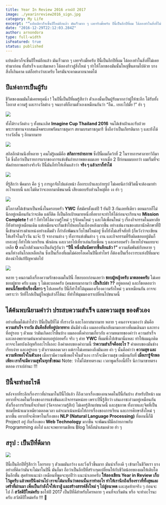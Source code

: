 ```yaml
---
title: Year In Review 2016 สวัสดีปี 2017
image: ./yearinreview2016_sign.jpg
category: My Life
excerpt: "“แปบเดียวก็จะขึ้นปีใหม่อีกแล้ว มันเร็วมาก ๆ เลยจริงมั้ยครับ ปีนี้เป็นอีกปีที่ผม ได้ลองทำในสิ่งที่ไม่เคยทำมาก่อน ทั้งสำเร็จ และล้มเหลว ได้ลองก้าวสู่สิ่งใหม่ ๆ ทำให้โลกของมันนั้นใหญ่ขึ้นตามไปด้วย บางสิ่งก็เกินคาด แต่ก็อย่างว่าละครับ ใครมันจะคาดเดาอนาคตได้"
date: "2016-12-29T22:12:03.284Z"
author: arnondora
type: full-width
isFeatured: true
status: published
---
```


แปบเดียวก็จะขึ้นปีใหม่อีกแล้ว มันเร็วมาก ๆ เลยจริงมั้ยครับ ปีนี้เป็นอีกปีที่ผม ได้ลองทำในสิ่งที่ไม่เคยทำมาก่อน ทั้งสำเร็จ และล้มเหลว ได้ลองก้าวสู่สิ่งใหม่ ๆ ทำให้โลกของมันนั้นใหญ่ขึ้นตามไปด้วย บางสิ่งก็เกินคาด แต่ก็อย่างว่าละครับ ใครมันจะคาดเดาอนาคตได้

## ปีแห่งการเป็นผู้รับ

ชีวิตของผมมันไม่เคยหยุดนิ่ง ! ในปีนี้เป็นปีที่ผมรู้สึกว่า ตัวเองนั้นเป็นผู้รับมากกว่าผู้ให้ซะอีก ได้รับทั้งโอกาส ความรู้ และรางวัลต่าง ๆ จนบางทีก็ถามตัวเองเหมือนกันว่า “อืม.. เยอะไปมั้ย !” ฮ่า ๆ

![](./YearInReview2016_1.jpg)

ทั้งได้รางวัลต่าง ๆ ทั้งชนะเลิศ **Imagine Cup Thailand 2016**  จนได้เข้าเฝ้าและรับถ้วยพระราชทานจากสมเด็จพระเทพรัตนราชสุดาฯ สยามบรมราชกุมารี ซึ่งถือว่าเป็นเกียรติมาก ๆ และยังได้รางวัลอื่น ๆ อีกมากมาย

![](./YearInReview2016_2.jpg)

สกิลอีกด้านนึงที่หลาย ๆ คนไม่รู้ผมมีคือ **สกิลการถ่ายภาพ** ซึ่งปีนี้ผมก็คว้าที่ 2 ในรายการศาลายาวิถีมาได้ ซึ่งถือว่าเป็นรายการแรกของการแข่งขันถ่ายภาพของผมเลย จากเมื่อ 2 ปีก่อนผมบอกว่า ผมเริ่มที่จะหัดถ่ายภาพอย่างจริงจัง ปีนี้มันก็ทำให้เห็นแล้วว่า **จริง ๆ แล้วเราก็ทำได้**

![](./YearInReview2016_4.jpg)

ที่รู้สึกว่า พีคมาก คือ จู่ ๆ การถูกจับไปแต่งหน้า ถือกระเป๋าและถ่ายรูป ไม่เคยนึกว่าชีวิตนี้จะต้องมาทำอะไรแบบนี้ และไม่คิดว่าจะออกมาดีขนาดนี้ เสียงตอบรับส่วนใหญ่คือ งง ฮ่า ๆ

![](./YWC_12)

มีโอกาสได้เข้ามาเป็นหนึ่งในครอบครัว **YWC** ที่สมัครตั้งแต่ปี 1 ยันปี 3 กันเลยทีเดียว ตอนแรกก็ไม่นึกอยู่เหมือนกันว่าจะติด แต่ก็ติด ก็เป็นอีกเป้าหมายหนึ่งที่อยากจะทำให้ได้ก่อนจะเรียนจบ **Mission Complete !** เย้ ! ก็ทำให้ได้ความรู้ใหม่ ๆ รู้จักคนใหม่ ๆ และได้เพื่อนใหม่ ๆ เรื่องกิจกรรมในมหาลัยก็ยังทำอยู่เหมือนเดิม แต่เหมือนจะเริ่มเข้าไปหลบในเบื้องหลังมากขึ้น อย่างเช่นงานของสภานักศึกษาที่ปีนี้เข้ามาดำรงตำแหน่งอย่างเต็มตัว ก็กำลังพัฒนาเว็บไซต์ใหม่อยู่ ซึ่งก็ยังไม่เสร็จสักที (ก็หวังว่าจะเขียนให้เสร็จในเร็ววัน นะจ๊ะ !) จากงานต่าง ๆ ทั้งการแข่งขันต่าง ๆ งาน และกิจกรรมที่รับผิดชอบอยู่มันก็เยอะอยู่ ก็ทำให้เวลาเรียน พักผ่อน และเวลาไปเที่ยวเล่นกับเพื่อน ๆ และครอบครัว ก็หายไปจนแทบจะเหลือ **0** คนใกล้ตัวผมจะเป็นอันรู้กันว่า **“ปีนี้ หนึ่งมันนัดยากขึ้นอีกแล้ว !”** ความสัมพันธ์กับหลาย ๆ คนก็ห่างกันไกลเหลือเกิน ซึ่งเป็นเรื่องที่ผมไม่ค่อยโอเคในปีนี้เท่าไหร่ ก็ต้องเป็นเรื่องวาระแห่งปีที่ผมจะต้องนำไปแก้ปัญหาต่อไป

![](./YearInReview2016_3.jpg)

หลาย ๆ คนถามถึงเรื่องความรักของผมในปีนี้ ก็ขอบอกก่อนเลยว่า **ชอบผู้หญิงครับ มาตลอดครับ** ไม่เคยชอบผู้ชาย ครับ แมน ๆ ไม่เตะบอลครับ (คนชอบมาถามว่า **เป็นรึเปล่า ??** อยู่ตลอด) และก็ขอตอบว่า **ตอนนี้ก็ขอพักเรื่องนี้ยาว ๆ** ไปเลยครับ ปีนี้ก็ทำให้ได้มุมมองเรื่องความรักใหม่ ๆ มาเหมือนกัน อาจจะเพราะว่า วัยที่ใกล้เป็นผู้ใหญ่แล้วก็ได้นะ ที่ทำให้มุมมองเราเปลี่ยนไปขนาดนี้

## ได้ค้นพบนิยามคำว่า ประสบความสำเร็จ และความสุข ของตัวเอง

อย่างที่ผมได้เล่าไปว่า ปีนี้เป็นปีที่ได้ ทั้งรางวัล และโอกาสมากมาย หลาย ๆ คนอาจจะมองว่า มันคือ **ความสำเร็จ รางวัล มันคือสิ่งที่อยู่ปลายทาง** มันมีช่วงนึง ผมลองหันกลับมามองทางที่ผมเดินมา และทางที่อยู่รอบ ๆ ตัวผม ว่ามันเกิดอะไรขึ้นบ้าง ผมลองตั้งคำถามเกี่ยวกับ ความหมายของคำว่า ความสำเร็จ และลองพยายามค้นหาคำตอบอยู่บ่อยครั้ง จริง ๆ ค่าย **YWC** ที่ผมพึ่งไปเข้ามานี่แหละ ทำให้ผมฉุกคิด อาจจะโดยบังเอิญหรืออะไรก็เถอะ ถึงคำตอบของคำถามนี้ **ว่าความสำเร็จคืออะไร ?** คำตอบของมันช่างเรียบง่าย และอยู่รอบ ๆ ตัวเราตลอดเวลา แต่เราไม่เคยมองถึงมันเลย คำ ๆ นั้นคือคำว่า **ความสุข และ ความพึงพอใจในตัวเอง** เมื่อเรามีความพึ่งพอใจในตัวเอง เราก็จะมีความสุข เหมือนกับที่ **เมื่อเรารู้จักพอเพียง เราก็จะมีความสุขในทุกชั่วขณะ** Note: ว่าไม่ได้ขายตรงนะ เวลาพูดเรื่องนี้ทีไร นึกว่ามาขายตรงตลอด เราเปล่านะ !!!

## ปีนี้จะทำอะไรดี
หลังจากที่ระลึกเรื่องราวที่ผ่านมาในปีนี้ไปแล้ว ก็ถึงเวลาเรื่องของอนาคตในปีนี้กันบ้าง สำหรับปีหน้า ผมอยากที่จะลดในเรื่องของการแข่งขันและกิจกรรมหน่อย เพราะปีนี้รู้สึกว่า เล่นเอาซะอ่วมอยู่เหมือนกัน ทั้งเรื่องการเรียนที่จะย่ำแย่ (วัดจากความรู้สึก) ไม่เคยรู้สึกแย่ขนาดนี้ และสุขภาพ ทั้งกายและจิตที่เป็นซอมบี้หน้าแมวเหมียวตลอดเวลา แต่จะมาเน้นหนักให้การเรื่องของการเรียน และการศึกษาสิ่งใหม่ ๆ มากขึ้น อยากที่จะศึกษาในเรื่องของ **NLP (Natural Language Processing)** ที่ตอนนี้ก็มี Project อยู่ กับเรื่องของ **Web Technology** มากขึ้น จะพัฒนาฝีมือถ่ายภาพกับ Programming ต่อไป และจะพยายามเขียน Blog ให้ถี่สม่ำเสมอด้วย ฮ่า ๆ

## สรุป : เป็นปีที่ดีมาก
![](YearInReview2016_5.jpg)

ปีนี้เป็นอีกปีที่รู้สึกว่า โลกรอบ ๆ ตัวผมมันกว้าง และวิ่งเร็วขึ้นมาก มันนำเรื่องดี ๆ เข้ามาในชีวิตเรา บางอย่างที่คิดว่ามันจะไม่มาในปีนี้ มันก็มา ถือว่าเป็นอีกปีที่สร้างจุดเปลี่ยนให้กับชีวิตน้อยของผมให้เติบโตขึ้นอีกขั้น สุดท้ายแนะนำ เหมือนที่พูดจะทุกปีว่า แนะนำเลยครับ **ให้ลองเขียน Year in Review เก็บไว้ดูครับ แล้วพอปีนึงผ่านไป เราจะได้มาเห็นว่าตอนนั้นเราทำอะไร ทำให้เรานึกถึงเรื่องราวที่ทั้งสุขและเศร้าที่ผ่านมา เพื่อเป็นกำลังใจให้เราสู้ และสร้างสรรค์สิ่งใหม่ ๆ ไปสู่อนาคต** และสุดท้ายจริง ๆ ก่อนจะไป ก็ **สวัสดีปีใหม่ครับ** ขอให้ปี 2017 เป็นปีที่ดีสำหรับใครหลาย ๆ คนที่จะเริ่มต้น หรือ จะทำอะไรนะครับ สวัสดีปีใหม่ครับ !!! 🙂
